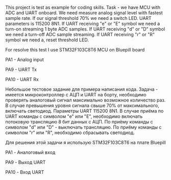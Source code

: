 This project is test as example for coding skills. Task - we have MCU with ADC and UART onboard. We need measure analog signal level with fastest sample rate. If our signal threshold 70% we need a switch LED. UART parameters is 115200 8N1. If UART receiving "e" or "E" symbol we need a turn-on streaming 1 byte ADC samples. If UART receiving "d" or "D" symbol we need a turn-off ADC sample streaming. If UART receiving "r" or "R" symbol we need a, reset threshold LED.

For resolve this test I use STM32F103C8T6 MCU on Bluepill board

PA1 - Analog input

PA9 - UART Tx

PA10 - UART Rx

Небольшое тестовое задание для примера написания кода. Задача - имеется микроконтроллер с АЦП и UART на борту, необходимо проверять аналоговый сигнал максимально возможное количество раз. В случае превышения уровня сигнала свыше 70% от максимального, включать светодиод. Параметры UART 115200 8N1. В случае приёма по UART команды с символом "e" или "E", необходимо включать потоковую трансляцию 8 бит данных с АЦП. По приёму команды с символом "d" или "D" - выключать трансляцию. По приёму команды с символом "r" или "R", необходимо сбрасывать светодиод.

Для решения этой задачи я использую STM32F103C8T6 на плате Bluepill

PA1 - Аналоговый вход

PA9 - Выход UART

PA10 - Вход UART
